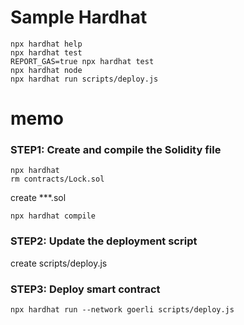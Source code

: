 # Sample Hardhat

```shell
npx hardhat help
npx hardhat test
REPORT_GAS=true npx hardhat test
npx hardhat node
npx hardhat run scripts/deploy.js
```

# memo

### STEP1: Create and compile the Solidity file

```
npx hardhat
rm contracts/Lock.sol
```

create ***.sol

```
npx hardhat compile
```

### STEP2: Update the deployment script

create scripts/deploy.js


### STEP3: Deploy smart contract


```
npx hardhat run --network goerli scripts/deploy.js
```